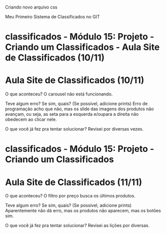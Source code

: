 Criando novo arquivo css

Meu Primeiro Sistema de Classificados no GIT


# classificados - Módulo 15: Projeto - Criando um Classificados - Aula Site de Classificados (10/11)
# Aula Site de Classificados (10/11)

O que aconteceu?
O carousel não está funcionando.

Teve algum erro? Se sim, quais? (Se possível, adicione prints)
Erro de programação acho que não, mas os slide das imagens dos produtos não avançam, ou seja, as seta para a esquerda e/oupara a direita não obedecem ao clicar nele.

O que você já fez pra tentar solucionar?
Revisei por diversas vezes.



# classificados - Módulo 15: Projeto - Criando um Classificados
# Aula Site de Classificados (11/11)

O que aconteceu?
O filtro por preço busca os últimos produtos.

Teve algum erro? Se sim, quais? (Se possível, adicione prints)
Aparentemente não dá erro, mas os produtos não aparecem, mas os botões sim.

O que você já fez pra tentar solucionar?
Revisei as lições por diversas.
